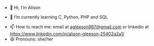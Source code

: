 - 👋 Hi, I’m Alison
<!--- 👀 I’m interested in ... --->
- 🌱 I’m currently learning C, Python, PHP and SQL
<!--- 💞️ I’m looking to collaborate on ... --->
- 📫 How to reach me: email at agleeson987@gmail.com or linkedin at https://www.linkedin.com/in/alison-gleeson-25402a2a1/
- 😄 Pronouns: she/her
<!--- ⚡ Fun fact: ... --->

<!---
alig2004/alig2004 is a ✨ special ✨ repository because its `README.md` (this file) appears on your GitHub profile.
You can click the Preview link to take a look at your changes.
--->
